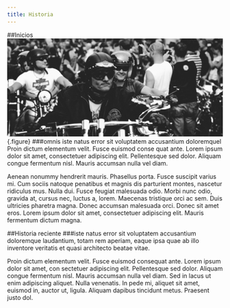 ```yaml
---
title: Historia
---
```


##Inicios
![Historia](historybanner.jpg "Historia") {.figure}
###omnis iste natus error sit voluptatem accusantium doloremquel
Proin dictum elementum velit. Fusce euismod conse   quat ante. Lorem ipsum dolor sit amet, consectetuer adipiscing elit. Pellentesque sed dolor. Aliquam congue fermentum nisl. Mauris accumsan nulla vel diam.

Aenean nonummy hendrerit mauris. Phasellus porta. Fusce suscipit varius mi. Cum sociis natoque penatibus et magnis dis parturient montes, nascetur ridiculus mus. Nulla dui. Fusce feugiat malesuada odio. Morbi nunc odio, gravida at, cursus nec, luctus a, lorem. Maecenas tristique orci ac sem. Duis ultricies pharetra magna. Donec accumsan malesuada orci. Donec sit amet eros. Lorem ipsum dolor sit amet, consectetuer adipiscing elit. Mauris fermentum dictum magna.
                    
                    
##Historia reciente
###iste natus error sit voluptatem accusantium doloremque laudantium, totam rem aperiam, eaque ipsa quae ab illo inventore veritatis et quasi architecto beatae vitae.

Proin dictum elementum velit. Fusce euismod consequat ante. Lorem ipsum dolor sit amet, con
sectetuer adipiscing elit. Pellentesque sed dolor. Aliquam congue fermentum nisl. Mauris accumsan nulla vel diam. Sed in lacus ut enim adipiscing aliquet. Nulla venenatis. In pede mi, aliquet sit amet, euismod in, auctor ut, ligula. Aliquam dapibus tincidunt metus. Praesent justo dol.
